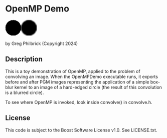 # OpenMP Demo 

![beforeAfter.png](beforeAfter.png)

by Greg Philbrick (Copyright 2024)
													
## Description	

This is a toy demonstration of OpenMP, applied to the problem of convolving an image. When
the OpenMPDemo executable runs, it exports before and after PGM images representing the application 
of a simple box-blur kernel to an image of a hard-edged circle (the result of this convolution
is a blurred circle).

To see where OpenMP is invoked, look inside convolve() in convolve.h.

## License
					
This code is subject to the Boost Software License v1.0. See LICENSE.txt.